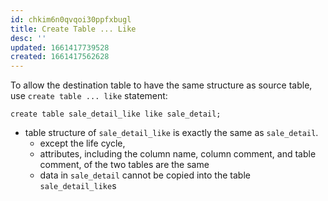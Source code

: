 ```yaml
---
id: chkim6n0qvqoi30ppfxbugl
title: Create Table ... Like
desc: ''
updated: 1661417739528
created: 1661417562628
---
```

To allow the destination table to have the same structure as source table, use `create table ... like` statement:

`create table sale_detail_like like sale_detail;`

- table structure of `sale_detail_like` is exactly the same as `sale_detail`.
    - except the life cycle, 
    - attributes, including the column name, column comment, and table comment, of the two tables are the same
    - data in `sale_detail` cannot be copied into the table `sale_detail_like`s